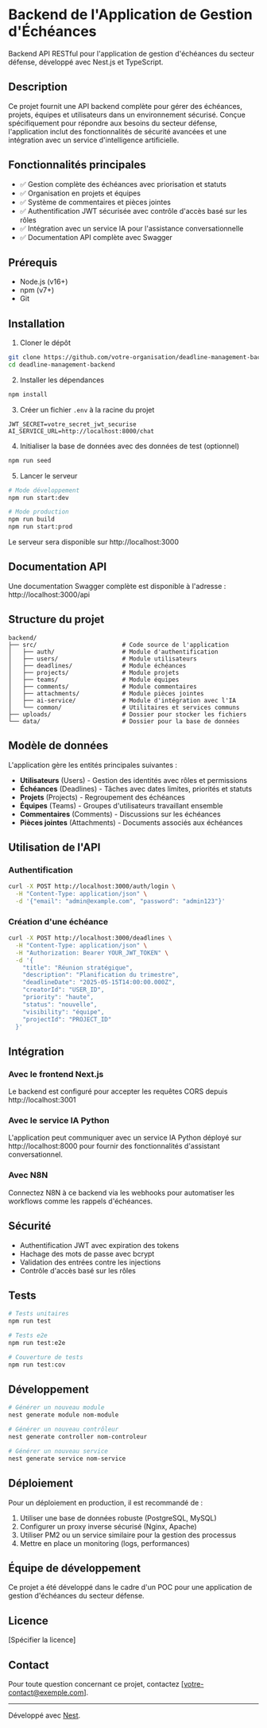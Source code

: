 # Backend de l'Application de Gestion d'Échéances

Backend API RESTful pour l'application de gestion d'échéances du secteur défense, développé avec Nest.js et TypeScript.

## Description

Ce projet fournit une API backend complète pour gérer des échéances, projets, équipes et utilisateurs dans un environnement sécurisé. Conçue spécifiquement pour répondre aux besoins du secteur défense, l'application inclut des fonctionnalités de sécurité avancées et une intégration avec un service d'intelligence artificielle.

## Fonctionnalités principales

- ✅ Gestion complète des échéances avec priorisation et statuts
- ✅ Organisation en projets et équipes
- ✅ Système de commentaires et pièces jointes
- ✅ Authentification JWT sécurisée avec contrôle d'accès basé sur les rôles
- ✅ Intégration avec un service IA pour l'assistance conversationnelle
- ✅ Documentation API complète avec Swagger

## Prérequis

- Node.js (v16+)
- npm (v7+)
- Git

## Installation

1. Cloner le dépôt
```bash
git clone https://github.com/votre-organisation/deadline-management-backend.git
cd deadline-management-backend
```

2. Installer les dépendances
```bash
npm install
```

3. Créer un fichier `.env` à la racine du projet
```
JWT_SECRET=votre_secret_jwt_securise
AI_SERVICE_URL=http://localhost:8000/chat
```

4. Initialiser la base de données avec des données de test (optionnel)
```bash
npm run seed
```

5. Lancer le serveur
```bash
# Mode développement
npm run start:dev

# Mode production
npm run build
npm run start:prod
```

Le serveur sera disponible sur http://localhost:3000

## Documentation API

Une documentation Swagger complète est disponible à l'adresse : http://localhost:3000/api

## Structure du projet

```
backend/
├── src/                        # Code source de l'application
│   ├── auth/                   # Module d'authentification
│   ├── users/                  # Module utilisateurs
│   ├── deadlines/              # Module échéances
│   ├── projects/               # Module projets
│   ├── teams/                  # Module équipes
│   ├── comments/               # Module commentaires
│   ├── attachments/            # Module pièces jointes
│   ├── ai-service/             # Module d'intégration avec l'IA
│   └── common/                 # Utilitaires et services communs
├── uploads/                    # Dossier pour stocker les fichiers
└── data/                       # Dossier pour la base de données
```

## Modèle de données

L'application gère les entités principales suivantes :

- **Utilisateurs** (Users) - Gestion des identités avec rôles et permissions
- **Échéances** (Deadlines) - Tâches avec dates limites, priorités et statuts
- **Projets** (Projects) - Regroupement des échéances
- **Équipes** (Teams) - Groupes d'utilisateurs travaillant ensemble
- **Commentaires** (Comments) - Discussions sur les échéances
- **Pièces jointes** (Attachments) - Documents associés aux échéances

## Utilisation de l'API

### Authentification

```bash
curl -X POST http://localhost:3000/auth/login \
  -H "Content-Type: application/json" \
  -d '{"email": "admin@example.com", "password": "admin123"}'
```

### Création d'une échéance

```bash
curl -X POST http://localhost:3000/deadlines \
  -H "Content-Type: application/json" \
  -H "Authorization: Bearer YOUR_JWT_TOKEN" \
  -d '{
    "title": "Réunion stratégique",
    "description": "Planification du trimestre",
    "deadlineDate": "2025-05-15T14:00:00.000Z",
    "creatorId": "USER_ID",
    "priority": "haute",
    "status": "nouvelle",
    "visibility": "équipe",
    "projectId": "PROJECT_ID"
  }'
```

## Intégration

### Avec le frontend Next.js

Le backend est configuré pour accepter les requêtes CORS depuis http://localhost:3001

### Avec le service IA Python

L'application peut communiquer avec un service IA Python déployé sur http://localhost:8000 pour fournir des fonctionnalités d'assistant conversationnel.

### Avec N8N

Connectez N8N à ce backend via les webhooks pour automatiser les workflows comme les rappels d'échéances.

## Sécurité

- Authentification JWT avec expiration des tokens
- Hachage des mots de passe avec bcrypt
- Validation des entrées contre les injections
- Contrôle d'accès basé sur les rôles

## Tests

```bash
# Tests unitaires
npm run test

# Tests e2e
npm run test:e2e

# Couverture de tests
npm run test:cov
```

## Développement

```bash
# Générer un nouveau module
nest generate module nom-module

# Générer un nouveau contrôleur
nest generate controller nom-controleur

# Générer un nouveau service
nest generate service nom-service
```

## Déploiement

Pour un déploiement en production, il est recommandé de :

1. Utiliser une base de données robuste (PostgreSQL, MySQL)
2. Configurer un proxy inverse sécurisé (Nginx, Apache)
3. Utiliser PM2 ou un service similaire pour la gestion des processus
4. Mettre en place un monitoring (logs, performances)

## Équipe de développement

Ce projet a été développé dans le cadre d'un POC pour une application de gestion d'échéances du secteur défense.

## Licence

[Spécifier la licence]

## Contact

Pour toute question concernant ce projet, contactez [votre-contact@exemple.com].

---

Développé avec [Nest](https://github.com/nestjs/nest).